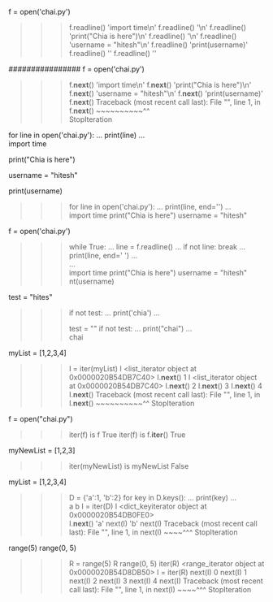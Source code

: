 f  = open('chai.py')
>>> f.readline()
'import time\n'
>>> f.readline()
'\n'
>>> f.readline()
'print("Chia is here")\n'
>>> f.readline()
'\n'
>>> f.readline()
'username = "hitesh"\n'
>>> f.readline()
'print(username)'
>>> f.readline()
''
>>> f.readline()
''


################
f = open('chai.py')
>>> f.__next__()
'import time\n'
>>> f.__next__()
'print("Chia is here")\n'
>>> f.__next__()
'username = "hitesh"\n'
>>> f.__next__()
'print(username)'
>>> f.__next__()
Traceback (most recent call last):
  File "<python-input-5>", line 1, in <module>
    f.__next__()
    ~~~~~~~~~~^^                                                   
StopIteration





for line in open('chai.py'):
...     print(line)
...     
import time

print("Chia is here")

username = "hitesh"

print(username)
>>> 
>>> for line in open('chai.py'):
...     print(line, end='')
...     
import time
print("Chia is here")
username = "hitesh"





f = open('chai.py')
>>> while True:
...     line = f.readline()
...     if not line: break
...     print(line, end=' ')
...     
...     
import time
 print("Chia is here")
 username = "hitesh"
>>> nt(username) 




test = "hites"
>>> if not test:
...     print('chia')
...     
>>> 
>>> test = ""
>>> if not test:
...     print("chai")
...     
chai






myList = [1,2,3,4]
>>> I = iter(myList)
>>> I
<list_iterator object at 0x0000020B54DB7C40>
>>> I.__next__()
1
>>> I
<list_iterator object at 0x0000020B54DB7C40>
>>> I.__next__()
2
>>> I.__next__()
3
>>> I.__next__()
4
>>> I.__next__()
Traceback (most recent call last):
  File "<python-input-36>", line 1, in <module>
    I.__next__()
    ~~~~~~~~~~^^
StopIteration





 f = open("chai.py")
>>> iter(f) is f
True
>>> iter(f) is f.__iter__()
True





myNewList = [1,2,3]
>>> iter(myNewList) is myNewList
False







myList = [1,2,3,4]
>>> D = {'a':1, 'b':2}
>>> for key in D.keys():
...     print(key)
...     
a
b
>>> I = iter(D)
>>> I
<dict_keyiterator object at 0x0000020B54DB0FE0>                    
>>> I.__next__()
'a'
>>> next(I)
'b'
>>> next(I)
Traceback (most recent call last):
  File "<python-input-56>", line 1, in <module>
    next(I)
    ~~~~^^^
StopIteration
>>> 





range(5)
range(0, 5)
>>> R = range(5)
>>> R
range(0, 5)
>>> iter(R)
<range_iterator object at 0x0000020B54D8DB50>
>>> I = iter(R)
>>> next(I)
0
>>> next(I)
1
>>> next(I)
2
>>> next(I)
3
>>> next(I)
4
>>> next(I)
Traceback (most recent call last):
  File "<python-input-67>", line 1, in <module>
    next(I)
    ~~~~^^^
StopIteration